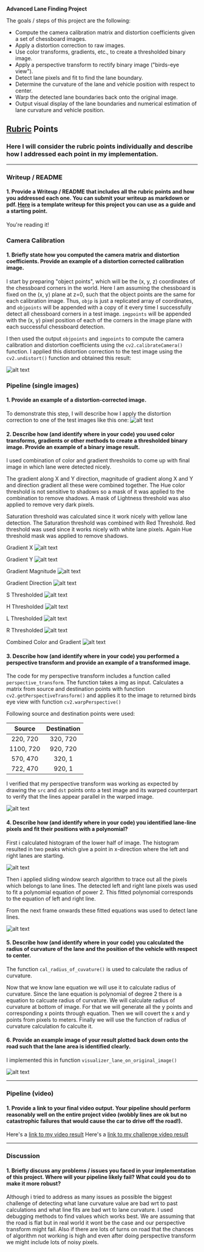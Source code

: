 
**Advanced Lane Finding Project**

The goals / steps of this project are the following:

* Compute the camera calibration matrix and distortion coefficients given a set of chessboard images.
* Apply a distortion correction to raw images.
* Use color transforms, gradients, etc., to create a thresholded binary image.
* Apply a perspective transform to rectify binary image ("birds-eye view").
* Detect lane pixels and fit to find the lane boundary.
* Determine the curvature of the lane and vehicle position with respect to center.
* Warp the detected lane boundaries back onto the original image.
* Output visual display of the lane boundaries and numerical estimation of lane curvature and vehicle position.


[image1]: ./output_images/undistortion.png "Undistorted Chessboard"
[image2]: ./output_image/undistortion_lane.png "Undistored Road"
[image3]: ./output_images/gradient_x.png "Gradient X"
[image4]: ./output_images/gradient_y.png "Gradient Y"
[image5]: ./output_images/gradient_mag.png "Gradient Magnitude"
[image6]: ./output_images/gradient_direction.png "Gradient Direction"
[image7]: ./output_images/s_thresholded.png "S Thresholded"
[image8]: ./output_images/h_thresholded.png "H Thresholded"
[image9]: ./output_images/l_thresholded.png "L Thresholded"
[image10]: ./output_images/r_thresholded.png "R Thresholded"
[image11]: ./output_images/combined_output.png "Combined Output"
[image12]: ./output_images/perspective_transform.png "Perspective Transform"
[image13]: ./output_images/histogram.png "Histogram"
[image14]: ./output_images/sliding_window_search.png "Sliding Window Search"
[image15]: ./output_images/detected_lane_on_original.png "Detected Lane on Image"



## [Rubric](https://review.udacity.com/#!/rubrics/571/view) Points

### Here I will consider the rubric points individually and describe how I addressed each point in my implementation.  

---

### Writeup / README

#### 1. Provide a Writeup / README that includes all the rubric points and how you addressed each one.  You can submit your writeup as markdown or pdf.  [Here](https://github.com/udacity/CarND-Advanced-Lane-Lines/blob/master/writeup_template.md) is a template writeup for this project you can use as a guide and a starting point.  

You're reading it!

### Camera Calibration

#### 1. Briefly state how you computed the camera matrix and distortion coefficients. Provide an example of a distortion corrected calibration image.

I start by preparing "object points", which will be the (x, y, z) coordinates of the chessboard corners in the world. Here I am assuming the chessboard is fixed on the (x, y) plane at z=0, such that the object points are the same for each calibration image.  Thus, `objp` is just a replicated array of coordinates, and `objpoints` will be appended with a copy of it every time I successfully detect all chessboard corners in a test image.  `imgpoints` will be appended with the (x, y) pixel position of each of the corners in the image plane with each successful chessboard detection.  

I then used the output `objpoints` and `imgpoints` to compute the camera calibration and distortion coefficients using the `cv2.calibrateCamera()` function.  I applied this distortion correction to the test image using the `cv2.undistort()` function and obtained this result: 

![alt text][image1]

### Pipeline (single images)

#### 1. Provide an example of a distortion-corrected image.

To demonstrate this step, I will describe how I apply the distortion correction to one of the test images like this one:
![alt text][image2]

#### 2. Describe how (and identify where in your code) you used color transforms, gradients or other methods to create a thresholded binary image.  Provide an example of a binary image result.

I used combination of color and gradient thresholds to come up with final image in which lane were detected nicely. 

The gradient along X and Y direction, magnitude of gradient along X and Y and direction gradient all these were combined together. The Hue color threshold is not sensitive to shadows so a mask of it was applied to the combination to remove shadows. A mask of Lightness threshold was also applied to remove very dark pixels.

Saturation threshold was calculated since it work nicely with yellow lane detection. The Saturation threshold was combined with Red Threshold. Red threshold was used since it works nicely with white lane pixels. Again Hue threshold mask was applied to remove shadows.


Gradient X
![alt text][image3]

Gradient Y
![alt text][image4]

Gradient Magnitude
![alt text][image5]

Gradient Direction
![alt text][image6]

S Thresholded
![alt text][image7]

H Thresholded
![alt text][image8]

L Thresholded
![alt text][image9]

R Thresholded
![alt text][image10]

Combined Color and Gradient
![alt text][image11]


#### 3. Describe how (and identify where in your code) you performed a perspective transform and provide an example of a transformed image.

The code for my perspective transform includes a function called `perspective_transform`. 
The function takes a img as input. Calculates a matrix from source and destination points with function `cv2.getPerspectiveTransform()` and applies it to the image to returned birds eye view with function `cv2.warpPerspective()`

Following source and destination points were used:

| Source        | Destination   | 
|:-------------:|:-------------:| 
| 220, 720      | 320, 720        | 
| 1100, 720      | 920, 720      |
| 570, 470     | 320, 1      |
| 722, 470      | 920, 1        |

I verified that my perspective transform was working as expected by drawing the `src` and `dst` points onto a test image and its warped counterpart to verify that the lines appear parallel in the warped image.

![alt text][image12]

#### 4. Describe how (and identify where in your code) you identified lane-line pixels and fit their positions with a polynomial?

First i calculated histogram of the lower half of image. The histogram resulted in two peaks which give a point in x-direction where the left and right lanes are starting.

![alt text][image13]

Then i applied sliding window search algorithm to trace out all the pixels which belongs to lane lines. The detected left and right lane pixels was used to fit a polynomial equation of power 2. This fitted polynomial corresponds to the equation of left and right line. 

From the next frame onwards these fitted equations was used to detect lane lines.

![alt text][image14]

#### 5. Describe how (and identify where in your code) you calculated the radius of curvature of the lane and the position of the vehicle with respect to center.

The function `cal_radius_of_cuvature()` is used to calculate the radius of curvature.

Now that we know lane equation we will use it to calculate radius of curvature. Since the lane equation is polynomial of degree 2 there is a equation to calcuate radius of curvature. We will calculate radius of curvature at bottom of image. For that we will generate all the y points and corresponding x points through equation. Then we will covert the x and y points from pixels to meters. Finally we will use the function of radius of curvature calculation fo calculte it.

#### 6. Provide an example image of your result plotted back down onto the road such that the lane area is identified clearly.

I implemented this in function `visualizer_lane_on_original_image()`

![alt text][image15]

---

### Pipeline (video)

#### 1. Provide a link to your final video output.  Your pipeline should perform reasonably well on the entire project video (wobbly lines are ok but no catastrophic failures that would cause the car to drive off the road!).

Here's a [link to my video result](./output_videos/project_video.mp4)
Here's a [link to my challenge video result](./output_videos/challenge_video.mp4)

---

### Discussion

#### 1. Briefly discuss any problems / issues you faced in your implementation of this project.  Where will your pipeline likely fail?  What could you do to make it more robust?

Although i tried to address as many issues as possible the biggest challenge of detecting what lane curvature value are bad wrt to past calculations and what line fits are bad wrt to lane curvature. I used debugging methods to find values which works best. We are assuming that the road is flat but in real world it wont be the case and our perspective transform might fail. Also if there are lots of turns on road that the chances of algorithm not working is high and even after doing perspective transform we might include lots of noisy pixels.
